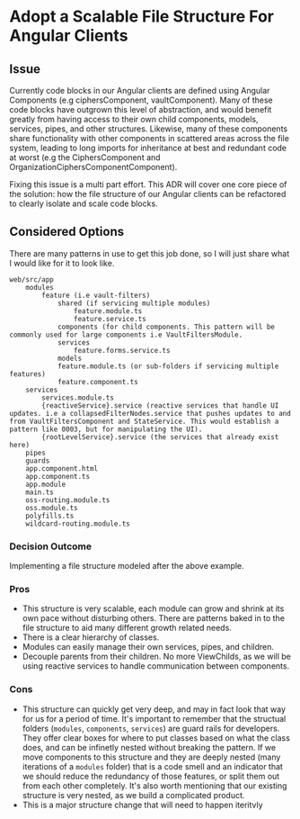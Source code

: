 # Adopt a Scalable File Structure For Angular Clients

## Issue

Currently code blocks in our Angular clients are defined using Angular Components (e.g
ciphersComponent, vaultComponent). Many of these code blocks have outgrown this level of
abstraction, and would benefit greatly from having access to their own child components, models,
services, pipes, and other structures. Likewise, many of these components share functionality with
other components in scattered areas across the file system, leading to long imports for inheritance
at best and redundant code at worst (e.g the CiphersComponent and
OrganizationCiphersComponentComponent).

Fixing this issue is a multi part effort. This ADR will cover one core piece of the solution: how
the file structure of our Angular clients can be refactored to clearly isolate and scale code
blocks.

## Considered Options

There are many patterns in use to get this job done, so I will just share what I would like for it
to look like.

```
web/src/app
    modules
        feature (i.e vault-filters)
            shared (if servicing multiple modules)
                feature.module.ts
                feature.service.ts
            components (for child components. This pattern will be commonly used for large components i.e VaultFiltersModule.
            services
                feature.forms.service.ts
            models
            feature.module.ts (or sub-folders if servicing multiple features)
            feature.component.ts
    services
        services.module.ts
        {reactiveService}.service (reactive services that handle UI updates. i.e a collapsedFilterNodes.service that pushes updates to and from VaultFiltersComponent and StateService. This would establish a pattern like 0003, but for manipulating the UI).
        {rootLevelService}.service (the services that already exist here)
    pipes
    guards
    app.component.html
    app.component.ts
    app.module
    main.ts
    oss-routing.module.ts
    oss.module.ts
    polyfills.ts
    wildcard-routing.module.ts
```

### Decision Outcome

Implementing a file structure modeled after the above example.

### Pros

- This structure is very scalable, each module can grow and shrink at its own pace without
  disturbing others. There are patterns baked in to the file structure to aid many different growth
  related needs.
- There is a clear hierarchy of classes.
- Modules can easily manage their own services, pipes, and children.
- Decouple parents from their children. No more ViewChilds, as we will be using reactive services to
  handle communication between components.

### Cons

- This structure can quickly get very deep, and may in fact look that way for us for a period of
  time. It's important to remember that the structual folders (`modules`, `components`, `services`)
  are guard rails for developers. They offer clear boxes for where to put classes based on what the
  class does, and can be infinetly nested without breaking the pattern. If we move components to
  this structure and they are deeply nested (many iterations of a `modules` folder) that is a code
  smell and an indicator that we should reduce the redundancy of those features, or split them out
  from each other completely. It's also worth mentioning that our existing structure is very nested,
  as we build a complicated product.
- This is a major structure change that will need to happen iteritvly
